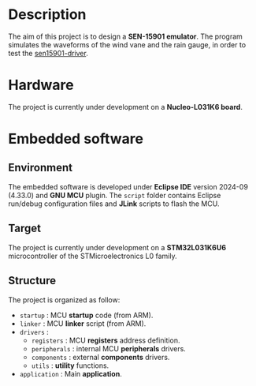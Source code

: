 # Description

The aim of this project is to design a **SEN-15901 emulator**. The program simulates the waveforms of the wind vane and the rain gauge, in order to test the [sen15901-driver](https://github.com/Ludovic-Lesur/sen15901-driver).

# Hardware

The project is currently under development on a **Nucleo-L031K6 board**.

# Embedded software

## Environment

The embedded software is developed under **Eclipse IDE** version 2024-09 (4.33.0) and **GNU MCU** plugin. The `script` folder contains Eclipse run/debug configuration files and **JLink** scripts to flash the MCU.

## Target

The project is currently under development on a **STM32L031K6U6** microcontroller of the STMicroelectronics L0 family.

## Structure

The project is organized as follow:

* `startup` : MCU **startup** code (from ARM).
* `linker` : MCU **linker** script (from ARM).
* `drivers` :
    * `registers` : MCU **registers** address definition.
    * `peripherals` : internal MCU **peripherals** drivers.
    * `components` : external **components** drivers.
    * `utils` : **utility** functions.
* `application` : Main **application**.
